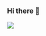 ### Hi there 👋
![](https://komarev.com/ghpvc/?username=CagatayAkkas&color=blue)
<!--
# 👋 Hello, I'm [Your Name]

🔒 Cybersecurity Enthusiast | 🌐 Blockchain Developer | 🧙 Ethical Hacker

Welcome to my GitHub profile! I'm passionate about all things related to cybersecurity and blockchain technology. Here, you'll find a collection of my projects, contributions, and insights into these exciting domains.

## 🚀 What I Do

- 🛡️ **Cybersecurity:** I specialize in securing digital environments, from conducting penetration tests to designing robust security measures.

- ⛓️ **Blockchain Development:** I'm an advocate for decentralized technologies and have hands-on experience in building, auditing, and optimizing smart contracts.

- 📚 **Educator:** I love sharing my knowledge. Check out my [blog](https://yourblog.com) and [YouTube channel](https://youtube.com/yourchannel) for tutorials, guides, and thought-provoking content.

## 🛠️ Featured Projects

1. **Project Name** - A brief description of the project, its purpose, and the technologies used.

   [Link to Project](https://github.com/yourusername/project)

2. **Another Project** - Another exciting project, highlighting its significance and impact.

   [Link to Project](https://github.com/yourusername/another-project)

3. **Cybersecurity Toolkit** - A collection of useful tools and resources for cybersecurity professionals.

   [Link to Project](https://github.com/yourusername/cybersecurity-toolkit)

4. **Blockchain Voting App** - A secure blockchain-based voting application, ensuring transparency and trust.

   [Link to Project](https://github.com/yourusername/blockchain-voting-app)

## 📫 Let's Connect

- 📧 Feel free to reach out to me at [your.email@example.com](mailto:your.email@example.com).
- 💬 Connect with me on [LinkedIn](https://linkedin.com/in/yourusername) for professional networking.
- 🐦 Follow me on [Twitter](https://twitter.com/yourusername) for updates and interesting tech insights.

## 👁️ Looking Ahead

I'm always eager to explore new opportunities and collaborate with like-minded individuals. If you're interested in working together on a project, have questions, or simply want to chat about cybersecurity or blockchain, don't hesitate to get in touch. Let's make the digital world safer and more decentralized together! 🌐🔐

![Visitor Count](https://profile-counter.glitch.me/yourusername/count.svg)

-->

